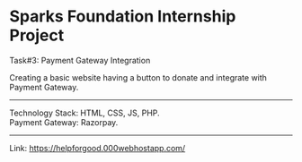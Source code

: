 <h1><strong>Sparks Foundation Internship Project</strong></h1>

Task#3: Payment Gateway Integration


Creating a basic website having a button to donate and integrate with Payment Gateway.

<HR>
Technology Stack: HTML, CSS, JS, PHP.<br>
Payment Gateway: Razorpay.
<hr>
  Link: <a href="https://helpforgood.000webhostapp.com/">https://helpforgood.000webhostapp.com/</a>

